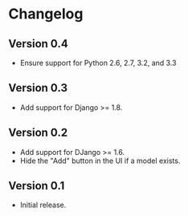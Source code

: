 Changelog
=========

Version 0.4
-----------

 * Ensure support for Python 2.6, 2.7, 3.2, and 3.3

Version 0.3
-----------

 * Add support for Django >= 1.8.

Version 0.2
-----------

 * Add support for DJango >= 1.6.
 * Hide the "Add" button in the UI if a model exists.

Version 0.1
-----------

 * Initial release.

